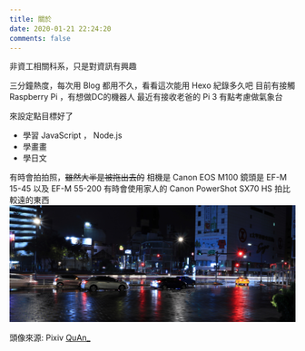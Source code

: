 ```yaml
---
title: 關於
date: 2020-01-21 22:24:20
comments: false
---
```

非資工相關科系，只是對資訊有興趣

三分鐘熱度，每次用 Blog 都用不久，看看這次能用 Hexo 紀錄多久吧
目前有接觸 Raspberry Pi ，有想做DC的機器人
最近有接收老爸的 Pi 3 有點考慮做氣象台

來設定點目標好了
* 學習 JavaScript ， Node.js
* 學畫畫
* 學日文

有時會拍拍照，~~雖然大半是被拖出去的~~
相機是 Canon EOS M100 鏡頭是 EF-M 15-45 以及 EF-M 55-200
有時會使用家人的 Canon PowerShot SX70 HS 拍比較遠的東西
![](/images/Hsinchu.jpg)

頭像來源: Pixiv [QuAn_](https://www.pixiv.net/users/6657532)